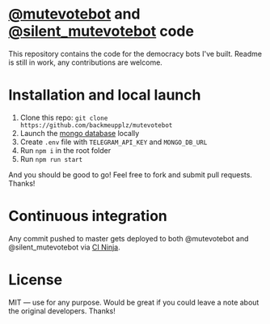 # [@mutevotebot](https://telegram.me/mutevotebot) and [@silent_mutevotebot](https://telegram.me/mutevotebot) code
This repository contains the code for the democracy bots I've built. Readme is still in work, any contributions are welcome.

# Installation and local launch
1. Clone this repo: `git clone https://github.com/backmeupplz/mutevotebot`
2. Launch the [mongo database](https://www.mongodb.com/) locally
3. Create `.env` file with `TELEGRAM_API_KEY` and `MONGO_DB_URL`
4. Run `npm i` in the root folder
5. Run `npm run start`

And you should be good to go! Feel free to fork and submit pull requests. Thanks!

# Continuous integration
Any commit pushed to master gets deployed to both @mutevotebot and @silent_mutevotebot via [CI Ninja](https://github.com/backmeupplz/ci-ninja).

# License
MIT — use for any purpose. Would be great if you could leave a note about the original developers. Thanks!
